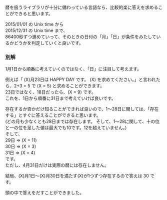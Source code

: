 暦を扱うライブラリが十分に備わっている言語なら、比較的楽に答えを求めることができると思います。

2015/01/01 の Unix time から  
2015/12/31 の Unix time まで、  
86400秒ずつ進めていって、そのときの日付の「月」「日」が条件をみたしているかどうかを判定していくと良いです。

### 別解
1月1日から順番に考えていくのではなく、「日」に注目して考えます。
 
例えば「 \(X\)月23日は HAPPY DAY です。 \(X\) を求めてください。」と言われたら、2+3 = 5 で \(X = 5\) と求めることができます。  
23日ではなく、18日だったら、\(X = 9\) です。  
これを、1日から順番に31日まで考えていけば良いです。

存在するか否かだけ知ることができれば良いので、1～28日に関しては、「存在する」とすぐに答えることができると思います。  
(どの月も少なくとも28日までは存在します。 そして、1～28に関して、十の位と一の位を足した値は最大でも10です。12を超えていません。)  
そして、  
29日 ⇒ \(X = 11\)  
30日 ⇒ \(X = 3\)  
31日 ⇒ \(X = 4\)  
です。  
ただし、4月31日だけは実際の暦には存在しません。

結局、\(X\)月1日～\(X\)月30日を満たす\(X\)が1つずつ存在するので答えは 30 です。

頭の中で答えをだすことができました。